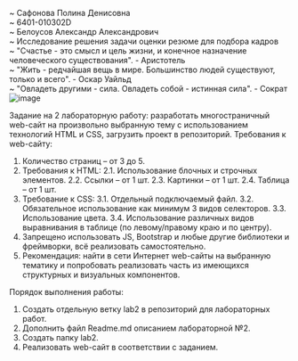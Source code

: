 ~ Сафонова Полина Денисовна  
~ 6401-010302D  
~ Белоусов Александр Александрович  
~ Исследование решения задачи оценки резюме для подбора кадров  
~ "Счастье - это смысл и цель жизни, и конечное назначение человеческого существования". - Аристотель  
~ "Жить - редчайшая вещь в мире. Большинство людей существуют, только и всего". - Оскар Уайльд  
~ "Овладеть другими - сила. Овладеть собой - истинная сила". - Сократ  
![image](https://github.com/user-attachments/assets/900a77ee-29e9-4d18-9092-3bfdebd3acda)  

Задание на 2 лабораторную работу: разработать многостраничный web-сайт на произвольно выбранную тему с использованием технологий HTML и CSS, загрузить проект в репозиторий. Требования к web-сайту:

1. Количество страниц – от 3 до 5.
2. Требования к HTML:
   2.1. Использование блочных и строчных элементов.
   2.2. Ссылки – от 1 шт.
   2.3. Картинки – от 1 шт.
   2.4. Таблица – от 1 шт.
3. Требование к CSS:
    3.1. Отдельный подключаемый файл.
   3.2. Обязательное использование как минимум 3 видов селекторов.
   3.3. Использование цвета.
   3.4. Использование различных видов выравнивания в таблице (по левому/правому краю и по центру).
4. Запрещено использовать JS, Bootstrap и любые другие библиотеки и фреймворки, всё реализовать самостоятельно.
5. Рекомендация: найти в сети Интернет web-сайты на выбранную тематику и попробовать реализовать часть из имеющихся структурных и визуальных компонентов.

Порядок выполнения работы:

1. Создать отдельную ветку lab2 в репозиторий для лабораторных работ.
2. Дополнить файл Readme.md описанием лабораторной №2.
3. Создать папку lab2.
4. Реализовать web-сайт в соответствии с заданием.

